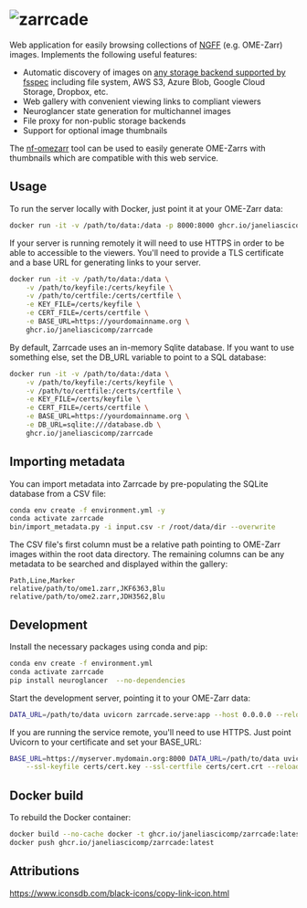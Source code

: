 # ![zarrcade](https://github.com/JaneliaSciComp/zarrcade/assets/607324/d6fbcab2-9a1d-482d-91b6-7d06a65189e9)

Web application for easily browsing collections of [NGFF](https://github.com/ome/ngff) (e.g. OME-Zarr) images. Implements the following useful features:

* Automatic discovery of images on [any storage backend supported by fsspec](https://filesystem-spec.readthedocs.io/en/latest/api.html#other-known-implementations) including file system, AWS S3, Azure Blob, Google Cloud Storage, Dropbox, etc.
* Web gallery with convenient viewing links to compliant viewers
* Neuroglancer state generation for multichannel images
* File proxy for non-public storage backends
* Support for optional image thumbnails

The [nf-omezarr](https://github.com/JaneliaSciComp/nf-omezarr) tool can be used to easily generate OME-Zarrs with thumbnails which are compatible with this web service.

## Usage

To run the server locally with Docker, just point it at your OME-Zarr data:

```bash
docker run -it -v /path/to/data:/data -p 8000:8000 ghcr.io/janeliascicomp/zarrcade
```

If your server is running remotely it will need to use HTTPS in order to be able to accessible to the viewers. You'll need to provide a TLS certificate and a base URL for generating links to your server. 

```bash
docker run -it -v /path/to/data:/data \
    -v /path/to/keyfile:/certs/keyfile \
    -v /path/to/certfile:/certs/certfile \
    -e KEY_FILE=/certs/keyfile \
    -e CERT_FILE=/certs/certfile \
    -e BASE_URL=https://yourdomainname.org \
    ghcr.io/janeliascicomp/zarrcade
```

By default, Zarrcade uses an in-memory Sqlite database. If you want to use something else, set the DB_URL variable to point to a SQL database:

```bash
docker run -it -v /path/to/data:/data \
    -v /path/to/keyfile:/certs/keyfile \
    -v /path/to/certfile:/certs/certfile \
    -e KEY_FILE=/certs/keyfile \
    -e CERT_FILE=/certs/certfile \
    -e BASE_URL=https://yourdomainname.org \
    -e DB_URL=sqlite:///database.db \
    ghcr.io/janeliascicomp/zarrcade
```

## Importing metadata

You can import metadata into Zarrcade by pre-populating the SQLite database from a CSV file:

```bash
conda env create -f environment.yml -y
conda activate zarrcade
bin/import_metadata.py -i input.csv -r /root/data/dir --overwrite
```

The CSV file's first column must be a relative path pointing to OME-Zarr images within the root data directory. The remaining columns can be any metadata to be searched and displayed within the gallery:

```csv
Path,Line,Marker
relative/path/to/ome1.zarr,JKF6363,Blu
relative/path/to/ome2.zarr,JDH3562,Blu
```

## Development

Install the necessary packages using conda and pip:

```bash
conda env create -f environment.yml
conda activate zarrcade
pip install neuroglancer  --no-dependencies
```

Start the development server, pointing it to your OME-Zarr data:

```bash
DATA_URL=/path/to/data uvicorn zarrcade.serve:app --host 0.0.0.0 --reload
```

If you are running the service remote, you'll need to use HTTPS. Just point Uvicorn to your certificate and set your BASE_URL:

```bash
BASE_URL=https://myserver.mydomain.org:8000 DATA_URL=/path/to/data uvicorn zarrcade.serve:app --host 0.0.0.0 \
    --ssl-keyfile certs/cert.key --ssl-certfile certs/cert.crt --reload 
```

## Docker build

To rebuild the Docker container:

```bash
docker build --no-cache docker -t ghcr.io/janeliascicomp/zarrcade:latest
docker push ghcr.io/janeliascicomp/zarrcade:latest
```

## Attributions

<https://www.iconsdb.com/black-icons/copy-link-icon.html>
